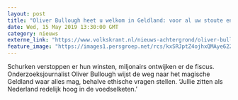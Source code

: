 ```yaml
---
layout: post
title: "Oliver Bullough heet u welkom in Geldland: voor al uw stoute en foute kapitaal"
date: Wed, 15 May 2019 13:30:00 GMT
category: nieuws
externe_link: "https://www.volkskrant.nl/nieuws-achtergrond/oliver-bullough-heet-u-welkom-in-geldland-voor-al-uw-stoute-en-foute-kapitaal~b108005e/"
feature_image: "https://images1.persgroep.net/rcs/kxSRJptZ4ojhxQMAye6225V_5ww/diocontent/148419783/_focus/0.501466275659824/0.533203125/_fill/320/320?appId=93a17a8fd81db0de025c8abd1cca1279&quality=0.85"
---
```


Schurken verstoppen er hun winsten, miljonairs ontwijken er de fiscus. Onderzoeksjournalist Oliver Bullough wijst de weg naar het magische Geldland waar alles mag, behalve ethische vragen stellen. ‘Jullie zitten als Nederland redelijk hoog in de voedselketen.’
